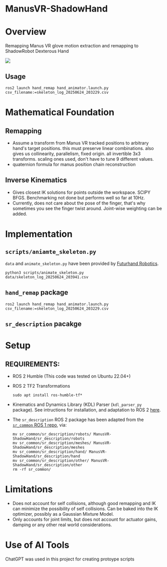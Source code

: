 # ManusVR-ShadowHand

# Overview
Remapping Manus VR glove motion extraction and remapping to ShadowRobot Dexterous Hand

![](https://github.com/user-attachments/assets/0624f13a-9e5d-4638-8620-6eaa8df2d4e7)

## Usage
```
ros2 launch hand_remap hand_animator.launch.py csv_filename:=skeleton_log_20250624_203229.csv
```

# Mathematical Foundation

## Remapping
- Assume a transform from Manus VR tracked positions to arbitrary hand's target positions. this must preserve linear combinations. also gives us collinearity, parallelism, fixed origin. all invertible 3x3 transforms. scaling ones used, don't have to tune 9 different values.
- quaternion formula for manus position chain reconstruction

## Inverse Kinematics
- Gives closest IK solutions for points outside the workspace. SCIPY BFGS. Benchmarking not done but performs well so far at 10Hz.
- Currently, does not care about the pose of the finger, that's why sometimes you see the finger twist around. Joint-wise weighting can be added.

# Implementation

## `scripts/aniamte_skeleton.py`

`data` and `animate_skeleton.py` have been provided by [Futurhand Robotics](https://futurhandrobotics.com/).
```
python3 scripts/animate_skeleton.py data/skeleton_log_20250624_203941.csv
```

## `hand_remap` package

```
ros2 launch hand_remap hand_animator.launch.py csv_filename:=skeleton_log_20250624_203229.csv
```

## `sr_description` pacakge


# Setup

## REQUIREMENTS:
- ROS 2 Humble (This code was tested on Ubuntu 22.04+)
- ROS 2 TF2 Transformations 
  ```
  sudo apt install ros-humble-tf*
  ```
- Kinematics and Dynamics Library (KDL) Parser (`kdl_parser_py` package). See intructions for installation, and adaptation to ROS 2 [here](https://github.com/GogiPuttar/Bi-ManualManipulation/tree/main?tab=readme-ov-file#requirements). 
  
- The `sr_description` ROS 2 package has been adapted from the [`sr_common` ROS 1 repo](https://github.com/shadow-robot/sr_common), via:
  ```
  mv sr_common/sr_description/robots/ ManusVR-ShadowHand/sr_description/robots
  mv sr_common/sr_description/meshes/ ManusVR-ShadowHand/sr_description/meshes
  mv sr_common/sr_description/hand/ ManusVR-ShadowHand/sr_description/hand
  mv sr_common/sr_description/other/ ManusVR-ShadowHand/sr_description/other
  rm -rf sr_common/
  ```

# Limitations
- Does not account for self collisions, although good remapping and IK can minimize the possibility of self collisions. 
Can be baked into the IK optimizer, possibly as a Gaussian Mixture Model.
- Only accounts for joint limits, but does not account for actuator gains, damping or any other real world considerations.

# Use of AI Tools
ChatGPT was used in this project for creating protoype scripts
